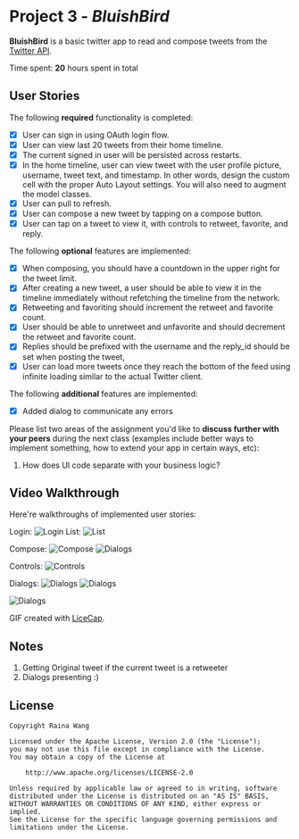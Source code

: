 # Project 3 - *BluishBird*

**BluishBird** is a basic twitter app to read and compose tweets from the [Twitter API](https://apps.twitter.com/).

Time spent: **20** hours spent in total

## User Stories

The following **required** functionality is completed:

- [x] User can sign in using OAuth login flow.
- [x] User can view last 20 tweets from their home timeline.
- [x] The current signed in user will be persisted across restarts.
- [x] In the home timeline, user can view tweet with the user profile picture, username, tweet text, and timestamp.  In other words, design the custom cell with the proper Auto Layout settings.  You will also need to augment the model classes.
- [x] User can pull to refresh.
- [x] User can compose a new tweet by tapping on a compose button.
- [x] User can tap on a tweet to view it, with controls to retweet, favorite, and reply.

The following **optional** features are implemented:

- [x] When composing, you should have a countdown in the upper right for the tweet limit.
- [x] After creating a new tweet, a user should be able to view it in the timeline immediately without refetching the timeline from the network.
- [x] Retweeting and favoriting should increment the retweet and favorite count.
- [x] User should be able to unretweet and unfavorite and should decrement the retweet and favorite count.
- [x] Replies should be prefixed with the username and the reply_id should be set when posting the tweet,
- [x] User can load more tweets once they reach the bottom of the feed using infinite loading similar to the actual Twitter client.

The following **additional** features are implemented:

- [x] Added dialog to communicate any errors

Please list two areas of the assignment you'd like to **discuss further with your peers** during the next class (examples include better ways to implement something, how to extend your app in certain ways, etc):

1. How does UI code separate with your business logic?

## Video Walkthrough

Here're walkthroughs of implemented user stories:

Login:
<img src='https://i.imgur.com/XMgtgs6.gif' title='Video Walkthrough' width='' alt='Login' />
List:
<img src='https://i.imgur.com/JWR35JM.gif' title='Video Walkthrough' width='' alt='List' />

Compose:
<img src='https://i.imgur.com/G7k5xom.gif' title='Video Walkthrough' width='' alt='Compose' />
<img src='https://i.imgur.com/K9oPDM4.gif' title='Video Walkthrough' width='' alt='Dialogs' />

Controls:
<img src='https://i.imgur.com/cD9ALrm.gif' title='Video Walkthrough' width='' alt='Controls' />

Dialogs:
<img src='https://i.imgur.com/4Io8fkl.gif' title='Video Walkthrough' width='' alt='Dialogs' />
<img src='https://i.imgur.com/YnWVlWy.gif' title='Video Walkthrough' width='' alt='Dialogs' />

<img src='https://i.imgur.com/vyoMOFC.jpeg' title='Video Walkthrough' width='' alt='Dialogs' />

GIF created with [LiceCap](http://www.cockos.com/licecap/).

## Notes

1. Getting Original tweet if the current tweet is a retweeter
2. Dialogs presenting :)

## License

    Copyright Raina Wang

    Licensed under the Apache License, Version 2.0 (the "License");
    you may not use this file except in compliance with the License.
    You may obtain a copy of the License at

        http://www.apache.org/licenses/LICENSE-2.0

    Unless required by applicable law or agreed to in writing, software
    distributed under the License is distributed on an "AS IS" BASIS,
    WITHOUT WARRANTIES OR CONDITIONS OF ANY KIND, either express or implied.
    See the License for the specific language governing permissions and
    limitations under the License.
